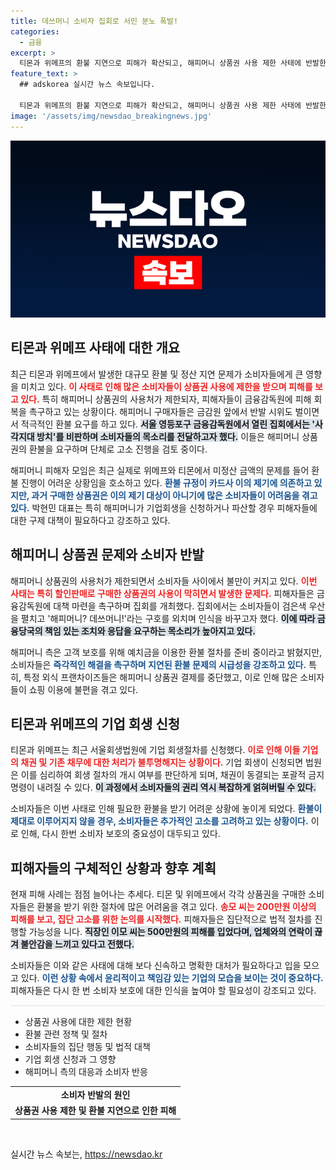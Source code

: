 ```yaml
---
title: 데쓰머니 소비자 집회로 서민 분노 폭발!
categories:
  - 금융
excerpt: >
  티몬과 위메프의 환불 지연으로 피해가 확산되고, 해피머니 상품권 사용 제한 사태에 반발한 피해자들이 금감원 앞에서 집회를 열었습니다. 이들은 즉각적인 피해 회복과 고소를 예고하며 불만을 표출하고 있습니다.
feature_text: >
  ## adskorea 실시간 뉴스 속보입니다.

  티몬과 위메프의 환불 지연으로 피해가 확산되고, 해피머니 상품권 사용 제한 사태에 반발한 피해자들이 금감원 앞에서 집회를 열었습니다. 이들은 즉각적인 피해 회복과 고소를 예고하며 불만을 표출하고 있습니다.
image: '/assets/img/newsdao_breakingnews.jpg'
---
```


<p><img src="/assets/img/newsdao_breakingnews.jpg" alt="adskorea 속보" /></p>

<h2 data-ke-size="size26">티몬과 위메프 사태에 대한 개요</h2>

<p data-ke-size="size16">최근 티몬과 위메프에서 발생한 대규모 환불 및 정산 지연 문제가 소비자들에게 큰 영향을 미치고 있다. <b><span style="color: #ee2323;">이 사태로 인해 많은 소비자들이 상품권 사용에 제한을 받으며 피해를 보고 있다.</span></b> 특히 해피머니 상품권의 사용처가 제한되자, 피해자들이 금융감독원에 피해 회복을 촉구하고 있는 상황이다. 해피머니 구매자들은 금감원 앞에서 반발 시위도 벌이면서 적극적인 환불 요구를 하고 있다. <b><span style="background-color: #21538527;">서울 영등포구 금융감독원에서 열린 집회에서는 '사각지대 방치'를 비판하며 소비자들의 목소리를 전달하고자 했다.</span></b> 이들은 해피머니 상품권의 환불을 요구하며 단체로 고소 진행을 검토 중이다.</p>

<p data-ke-size="size16">해피머니 피해자 모임은 최근 실제로 위메프와 티몬에서 미정산 금액의 문제를 들어 환불 진행이 어려운 상황임을 호소하고 있다. <b><span style="color: #1a5490;">환불 규정이 카드사 이의 제기에 의존하고 있지만, 과거 구매한 상품권은 이의 제기 대상이 아니기에 많은 소비자들이 어려움을 겪고 있다.</span></b> 박현민 대표는 특히 해피머니가 기업회생을 신청하거나 파산할 경우 피해자들에 대한 구제 대책이 필요하다고 강조하고 있다.</p>

<h2 data-ke-size="size26">해피머니 상품권 문제와 소비자 반발</h2>

<p data-ke-size="size16">해피머니 상품권의 사용처가 제한되면서 소비자들 사이에서 불만이 커지고 있다. <b><span style="color: #ee2323;">이번 사태는 특히 할인판매로 구매한 상품권의 사용이 막히면서 발생한 문제다.</span></b> 피해자들은 금융감독원에 대책 마련을 촉구하며 집회를 개최했다. 집회에서는 소비자들이 검은색 우산을 펼치고 '해피머니? 데쓰머니!'라는 구호를 외치며 인식을 바꾸고자 했다. <b><span style="background-color: #21538527;">이에 따라 금융당국의 책임 있는 조치와 응답을 요구하는 목소리가 높아지고 있다.</span></b></p>

<p data-ke-size="size16">해피머니 측은 고객 보호를 위해 예치금을 이용한 환불 절차를 준비 중이라고 밝혔지만, 소비자들은 <b><span style="color: #1a5490;">즉각적인 해결을 촉구하며 지연된 환불 문제의 시급성을 강조하고 있다.</span></b> 특히, 특정 외식 프랜차이즈들은 해피머니 상품권 결제를 중단했고, 이로 인해 많은 소비자들이 쇼핑 이용에 불편을 겪고 있다.</p>

<h2 data-ke-size="size26">티몬과 위메프의 기업 회생 신청</h2>

<p data-ke-size="size16">티몬과 위메프는 최근 서울회생법원에 기업 회생절차를 신청했다. <b><span style="color: #ee2323;">이로 인해 이들 기업의 채권 및 기존 채무에 대한 처리가 불투명해지는 상황이다.</span></b> 기업 회생이 신청되면 법원은 이를 심리하여 회생 절차의 개시 여부를 판단하게 되며, 채권이 동결되는 포괄적 금지명령이 내려질 수 있다. <b><span style="background-color: #21538527;"> 이 과정에서 소비자들의 권리 역시 복잡하게 얽혀버릴 수 있다.</span></b></p>

<p data-ke-size="size16">소비자들은 이번 사태로 인해 필요한 환불을 받기 어려운 상황에 놓이게 되었다. <b><span style="color: #1a5490;">환불이 제대로 이루어지지 않을 경우, 소비자들은 추가적인 고소를 고려하고 있는 상황이다.</span></b> 이로 인해, 다시 한번 소비자 보호의 중요성이 대두되고 있다.</p>

<h2 data-ke-size="size26">피해자들의 구체적인 상황과 향후 계획</h2>

<p data-ke-size="size16">현재 피해 사례는 점점 늘어나는 추세다. 티몬 및 위메프에서 각각 상품권을 구매한 소비자들은 환불을 받기 위한 절차에 많은 어려움을 겪고 있다. <b><span style="color: #ee2323;">송모 씨는 200만원 이상의 피해를 보고, 집단 고소를 위한 논의를 시작했다.</span></b> 피해자들은 집단적으로 법적 절차를 진행할 가능성을 니다. <b><span style="background-color: #21538527;">직장인 이모 씨는 500만원의 피해를 입었다며, 업체와의 연락이 끊겨 불안감을 느끼고 있다고 전했다.</span></b></p>

<p data-ke-size="size16">소비자들은 이와 같은 사태에 대해 보다 신속하고 명확한 대처가 필요하다고 입을 모으고 있다. <b><span style="color: #1a5490;">이런 상황 속에서 윤리적이고 책임감 있는 기업의 모습을 보이는 것이 중요하다.</span></b> 피해자들은 다시 한 번 소비자 보호에 대한 인식을 높여야 할 필요성이 강조되고 있다.</p>

<hr style="height:2px;border:none;color:#eee;background-color:#eee;" />

<ul>
    <li>상품권 사용에 대한 제한 현황</li>
    <li>환불 관련 정책 및 절차</li>
    <li>소비자들의 집단 행동 및 법적 대책</li>
    <li>기업 회생 신청과 그 영향</li>
    <li>해피머니 측의 대응과 소비자 반응</li>
</ul>

<table style="width: 100%;">
    <tr>
        <td style="text-align: center; height: 17px;"><b>소비자 반발의 원인</b></td>
    </tr>
    <tr>
        <td style="text-align: center; height: 17px;"><b>상품권 사용 제한 및 환불 지연으로 인한 피해</b></td>
    </tr>
</table>

<p data-ke-size="size16">&nbsp;</p>
실시간 뉴스 속보는, <a href="https://newsdao.kr" rel="dofollow">https://newsdao.kr</a>


